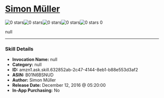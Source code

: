 # [Simon Müller](http://alexa.amazon.com/#skills/amzn1.ask.skill.632852ab-2c47-4144-8eb1-b88e553d3af2)
![0 stars](../../images/ic_star_border_black_18dp_1x.png)![0 stars](../../images/ic_star_border_black_18dp_1x.png)![0 stars](../../images/ic_star_border_black_18dp_1x.png)![0 stars](../../images/ic_star_border_black_18dp_1x.png)![0 stars](../../images/ic_star_border_black_18dp_1x.png) 0

null

***

### Skill Details

* **Invocation Name:** null
* **Category:** null
* **ID:** amzn1.ask.skill.632852ab-2c47-4144-8eb1-b88e553d3af2
* **ASIN:** B01N6BSNUD
* **Author:** Simon Müller
* **Release Date:** December 12, 2016 @ 05:20:00
* **In-App Purchasing:** No
